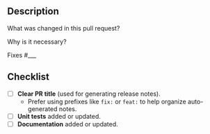 ## Description

What was changed in this pull request?

Why is it necessary?

Fixes #___

## Checklist

- [ ] **Clear PR title** (used for generating release notes).
   - Prefer using prefixes like `fix:` or `feat:` to help organize auto-generated notes.
- [ ] **Unit tests** added or updated.
- [ ] **Documentation** added or updated.
